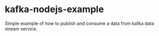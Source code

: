 # kafka-nodejs-example
Simple example of how to publish and consume a data from kafka data stream service.
